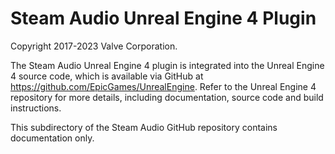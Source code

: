 Steam Audio Unreal Engine 4 Plugin
========================================================================================================================

Copyright 2017-2023 Valve Corporation.


The Steam Audio Unreal Engine 4 plugin is integrated into the Unreal Engine 4 source code, which is available via
GitHub at <https://github.com/EpicGames/UnrealEngine>. Refer to the Unreal Engine 4 repository for more details,
including documentation, source code and build instructions.

This subdirectory of the Steam Audio GitHub repository contains documentation only.
